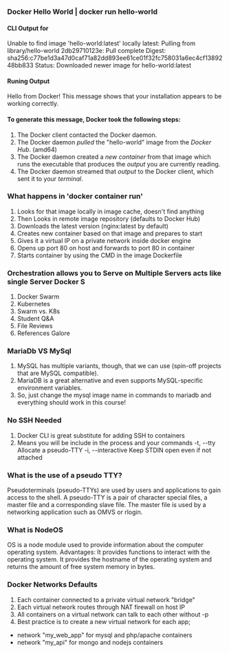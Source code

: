 
### Docker Hello World | docker run hello-world
#### CLI Output for 
Unable to find image 'hello-world:latest' locally
latest: Pulling from library/hello-world
2db29710123e: Pull complete
Digest: sha256:c77be1d3a47d0caf71a82dd893ee61ce01f32fc758031a6ec4cf1389248bb833
Status: Downloaded newer image for hello-world:latest
#### Runing Output
Hello from Docker!
This message shows that your installation appears to be working correctly.
#### To generate this message, Docker took the following steps:
 1. The Docker client contacted the Docker daemon.
 2. The Docker daemon *pulled* the "hello-world" image from the *Docker Hub*. (amd64)
 3. The Docker daemon created a *new container* from that image which runs the executable that produces the *output* you are currently reading.
 4. The Docker daemon streamed that *output* to the Docker client, which sent it to your *terminal*.

### What happens in 'docker container run'
1. Looks for that image locally in image cache, doesn't find anything
2. Then Looks in remote image repository (defaults to Docker Hub)
3. Downloads the latest version (nginx:latest by default)
4. Creates new container based on that image and prepares to start
5. Gives it a virtual IP on a private network inside docker engine
6. Opens up port 80 on host and forwards to port 80 in container
7. Starts container by using the CMD in the image Dockerfile

### Orchestration allows you to Serve on Multiple Servers acts like single Server Docker S
1. Docker Swarm
2. Kubernetes
3. Swarm vs. K8s
4. Student Q&A
5. File Reviews
6. References Galore

### MariaDb VS MySql
1. MySQL has multiple variants, though, that we can use (spin-off projects that are MySQL compatible).
2. MariaDB is a great alternative and even supports MySQL-specific environment variables.
3. So, just change the mysql image name in commands to mariadb and everything should work in this course!

### No SSH Needed
1. Docker CLI is great substitute for adding SSH to containers
2. Means you will be include in the process and your commands
-t, --tty  Allocate a pseudo-TTY
-i, --interactive Keep STDIN open even if not attached

### What is the use of a pseudo TTY?
Pseudoterminals (pseudo-TTYs) are used by users and applications to gain access to the shell. A pseudo-TTY is a pair of character special files, a master file and a corresponding slave file. The master file is used by a networking application such as OMVS or rlogin.

### What is NodeOS
OS is a node module used to provide information about the computer operating system. Advantages: It provides functions to interact with the operating system. It provides the hostname of the operating system and returns the amount of free system memory in bytes.

### Docker Networks Defaults
1. Each container connected to a private virtual network "bridge"
2. Each virtual network routes through NAT firewall on host IP
3. All containers on a virtual network can talk to each other without -p 
4. Best practice is to create a new virtual network for each app;
  - network "my_web_app" for mysql and php/apache containers
  - network "my_api" for mongo and nodejs containers